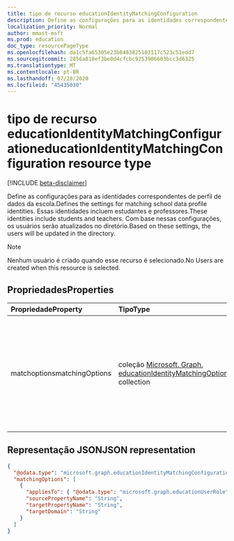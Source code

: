 ```yaml
---
title: tipo de recurso educationIdentityMatchingConfiguration
description: Define as configurações para as identidades correspondentes de perfil de dados da escola. Essas identidades incluem estudantes e professores. Com base nessas configurações, os usuários serão atualizados no diretório.
localization_priority: Normal
author: mmast-msft
ms.prod: education
doc_type: resourcePageType
ms.openlocfilehash: da1c5fa65305e23b8483825103117c523c51edd7
ms.sourcegitcommit: 2856a818ef3be0d4cfcbc9253906603bcc3d6325
ms.translationtype: MT
ms.contentlocale: pt-BR
ms.lasthandoff: 07/28/2020
ms.locfileid: "45435030"
---
```

# <a name="educationidentitymatchingconfiguration-resource-type"></a><span data-ttu-id="fc840-105">tipo de recurso educationIdentityMatchingConfiguration</span><span class="sxs-lookup"><span data-stu-id="fc840-105">educationIdentityMatchingConfiguration resource type</span></span>

[!INCLUDE [beta-disclaimer](../../includes/beta-disclaimer.md)]

<span data-ttu-id="fc840-106">Define as configurações para as identidades correspondentes de perfil de dados da escola.</span><span class="sxs-lookup"><span data-stu-id="fc840-106">Defines the settings for matching school data profile identities.</span></span> <span data-ttu-id="fc840-107">Essas identidades incluem estudantes e professores.</span><span class="sxs-lookup"><span data-stu-id="fc840-107">These identities include students and teachers.</span></span> <span data-ttu-id="fc840-108">Com base nessas configurações, os usuários serão atualizados no diretório.</span><span class="sxs-lookup"><span data-stu-id="fc840-108">Based on these settings, the users will be updated in the directory.</span></span>

> [!NOTE]
> <span data-ttu-id="fc840-109">Nenhum usuário é criado quando esse recurso é selecionado.</span><span class="sxs-lookup"><span data-stu-id="fc840-109">No Users are created when this resource is selected.</span></span>

## <a name="properties"></a><span data-ttu-id="fc840-110">Propriedades</span><span class="sxs-lookup"><span data-stu-id="fc840-110">Properties</span></span>

| <span data-ttu-id="fc840-111">Propriedade</span><span class="sxs-lookup"><span data-stu-id="fc840-111">Property</span></span>        | <span data-ttu-id="fc840-112">Tipo</span><span class="sxs-lookup"><span data-stu-id="fc840-112">Type</span></span>                                                                                               | <span data-ttu-id="fc840-113">Descrição</span><span class="sxs-lookup"><span data-stu-id="fc840-113">Description</span></span>                                                                                      |
| :-------------- | :------------------------------------------------------------------------------------------------- | :----------------------------------------------------------------------------------------------- |
| <span data-ttu-id="fc840-114">matchoptions</span><span class="sxs-lookup"><span data-stu-id="fc840-114">matchingOptions</span></span> | <span data-ttu-id="fc840-115">coleção [Microsoft. Graph. educationIdentityMatchingOptions](educationidentitymatchingoptions.md)</span><span class="sxs-lookup"><span data-stu-id="fc840-115">[microsoft.graph.educationIdentityMatchingOptions](educationidentitymatchingoptions.md) collection</span></span> | <span data-ttu-id="fc840-116">Mapeamento entre a conta de usuário e as opções a serem usadas para identificar exclusivamente o usuário a ser atualizado.</span><span class="sxs-lookup"><span data-stu-id="fc840-116">Mapping between the user account and the options to use to uniquely identify the user to update.</span></span> |

## <a name="json-representation"></a><span data-ttu-id="fc840-117">Representação JSON</span><span class="sxs-lookup"><span data-stu-id="fc840-117">JSON representation</span></span>

<!-- {
  "blockType": "resource",
  "optionalProperties": [

  ],
  "@odata.type": "microsoft.graph.educationIdentityMatchingConfiguration"
}-->

```json
{
  "@odata.type": "microsoft.graph.educationIdentityMatchingConfiguration",
  "matchingOptions": [
    {
      "appliesTo": { "@odata.type": "microsoft.graph.educationUserRole" },
      "sourcePropertyName": "String",
      "targetPropertyName": "String",
      "targetDomain": "String"
    }
  ]
}
```
